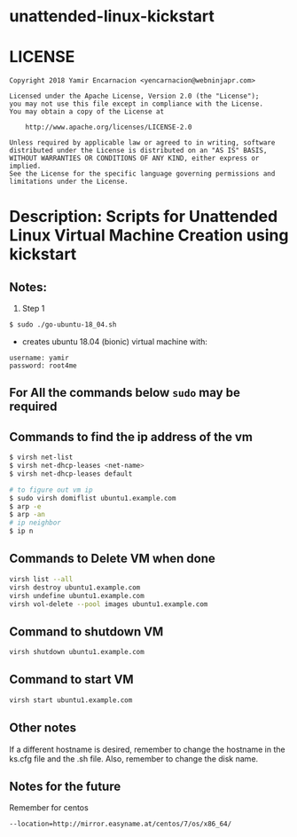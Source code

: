 unattended-linux-kickstart
=========================

# LICENSE
```
Copyright 2018 Yamir Encarnacion <yencarnacion@webninjapr.com>

Licensed under the Apache License, Version 2.0 (the "License");
you may not use this file except in compliance with the License.
You may obtain a copy of the License at

    http://www.apache.org/licenses/LICENSE-2.0

Unless required by applicable law or agreed to in writing, software
distributed under the License is distributed on an "AS IS" BASIS,
WITHOUT WARRANTIES OR CONDITIONS OF ANY KIND, either express or implied.
See the License for the specific language governing permissions and
limitations under the License.
```

# Description: Scripts for Unattended Linux Virtual Machine Creation using kickstart

## Notes:

1. Step 1
```sh
$ sudo ./go-ubuntu-18_04.sh
```
- creates ubuntu 18.04 (bionic) virtual machine with:
```
username: yamir
password: root4me
```
## For All the commands below `sudo` may be required

## Commands to find the ip address of the vm
```sh
$ virsh net-list
$ virsh net-dhcp-leases <net-name>
$ virsh net-dhcp-leases default

# to figure out vm ip
$ sudo virsh domiflist ubuntu1.example.com
$ arp -e 
$ arp -an
# ip neighbor
$ ip n
```

## Commands to Delete VM when done
```sh
virsh list --all
virsh destroy ubuntu1.example.com
virsh undefine ubuntu1.example.com
virsh vol-delete --pool images ubuntu1.example.com
```

## Command to shutdown VM
```sh
virsh shutdown ubuntu1.example.com
```

## Command to start VM
```sh
virsh start ubuntu1.example.com
```

## Other notes
If a different hostname is desired, remember to change the
hostname in the ks.cfg file and the .sh file.  Also, remember 
to change the disk name.

## Notes for the future
Remember for centos
```
--location=http://mirror.easyname.at/centos/7/os/x86_64/ 
```

